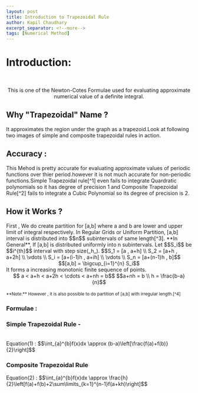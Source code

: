 ```yaml
---
layout: post
title: Introduction to Trapezoidal Rule
author: Kapil Chaudhary
excerpt_separator: <!--more-->
tags: [Numerical Method]
---
```

<div class="isa_info"><h1><i class="fa fa-arrow-right"></i>Introduction:</h1> <br /><p align="center">This is one of the Newton-Cotes Formulae used for evaluating approximate numerical value of a definite integral.</p></div>
<!--more--><div class="divider"></div>
<h2>Why "Trapezoidal" Name ?</h2>
It approximates the region under the graph as a trapezoid.Look at following two images of simple and composite trapezoidal rules in action.
<div class="divider"></div>
<h2>Accuracy : </h2>
This Mehod is pretty accurate for evaluating approximate values of periodic functions over thier period.however it is not much accurate for non-periodic functions.Simple Trapezoidal rule[^1] even fails to integrate Quardratic polynomials so it has degree of precision 1 and  Composite Trapezoidal Rule[^2] fails to integrate a Cubic Polynomial so its degree of precision is 2.
<div class="divider"></div>
<h2> How it Works ? </h2>
First , We do create partition for [a,b] where a and b are lower and upper limit of integral respectively.
In Regular Grids or Uniform Partition, [a,b] interval is distributed into $$n$$ subintervals of same length[^3].
**In General**, If [a,b] is distributed uniformly into n subintervals. Let $$S_i$$ be $$i^{th}$$ interval with step size(_h_).
$$S_1 = [a , a+h] \\ S_2 = [a+h , a+2h] \\ \vdots \\ S_i = [a+(i-1)h , a+ih] \\ \vdots \\ S_n = [a+(n-1)h , b]$$ 
<center>
$$[a,b] = \bigcup_{i=1}^{n} S_i$$
</center>
It forms a increasing monotonic finite sequence of points.
<center>
$$ a < a+h < a+2h < \cdots < a+nh = b$$
$$a+nh = b \\ h = \frac{b-a}{n}$$</center>
<br /><small>**Note:**
However , it is also possible to do partition of [a,b] with irregular length.[^4]
</small>
<h3>Formulae :</h3>
<h3>Simple Trapezoidal Rule -</h3>
<br />Equation(1) :
$$\int_{a}^{b}f(x)dx \approx (b-a)\left[\frac{f(a)+f(b)}{2}\right]$$
<h3>Composite Trapezoidal Rule</h3>
Equation(2) :
$$\int_{a}^{b}f(x)dx \approx \frac{h}{2}\left[f(a)+f(b)+2\sum\limits_{k=1}^{n-1}f(a+kh)\right]$$



[^1]: Simple Trapezoidal Rule is just a special case of composite Trapezoidal Rule with (n=1), i.e. in simple trapezoidal rule , we don't partition the interval [a,b] into further subintervals.
[^3]: that same length is named as _Step Size_ , denoted by _h_ and is always a positive number.
[^4]: Link to Article [Trapezoidal Rule with non-unfirorm step size](/)





